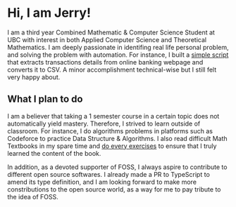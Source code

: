 # Hi, I am Jerry!

I am a third year Combined Mathematic & Computer Science Student at UBC with interest in 
both Applied Computer Science and Theoretical Mathematics. I am deeply passionate in identifing 
real life personal problem, and solving the problem with automation. For instance, I built a [simple script](https://github.com/Friendseeker/BMODataExporter) that extracts transactions details from online banking webpage and converts it to CSV.
A minor accomplishment technical-wise but I still felt very happy about.

## What I plan to do

I am a believer that taking a 1 semester course in a certain topic does not automatically yield mastery. Therefore,
I strived to learn outside of classroom. For instance, I do algorithms problems in platforms such as Codeforce
to practice Data Structure & Algorithms. I also read difficult Math Textbooks in my spare time and [do every exercises](https://github.com/Friendseeker/Analysis-I) to ensure that I truly learned the content of the book.

In addition, as a devoted supporter of FOSS, I always aspire to contribute to different open source
softwares. I already made a PR to TypeScript to amend its type definition, and I am 
looking forward to make more constributions to the open source world, as a way for me to pay tribute to the idea of FOSS. 
